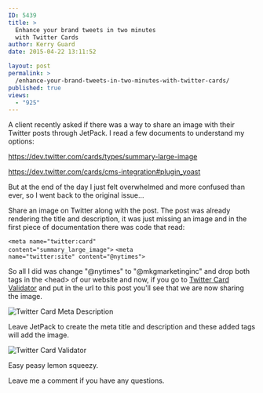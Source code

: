 ```yaml
---
ID: 5439
title: >
  Enhance your brand tweets in two minutes
  with Twitter Cards
author: Kerry Guard
date: 2015-04-22 13:11:52

layout: post
permalink: >
  /enhance-your-brand-tweets-in-two-minutes-with-twitter-cards/
published: true
views:
  - "925"
---
```

<p>A client recently asked if there was a way to share an image with their Twitter posts through JetPack. I read a few documents to understand my options:</p>

<a href="https://dev.twitter.com/cards/types/summary-large-image" target="_blank" data-behavior="truncate">https://dev.twitter.com/cards/types/summary-large-image</a>

<a href="https://dev.twitter.com/cards/cms-integration#plugin_yoast" target="_blank" data-behavior="truncate">https://dev.twitter.com/cards/cms-integration#plugin_yoast</a>

<p>But at the end of the day I just felt overwhelmed and more confused than ever, so I went back to the original issue...</p>

<p>Share an image on Twitter along with the post. The post was already rendering the title and description, it was just missing an image and in the first piece of documentation there was code that read:</p>

<code>&lt;meta name="twitter:card" content="summary_large_image"&gt;</code>
<code>&lt;meta name="twitter:site" content="@nytimes"&gt;</code>

<p>So all I did was change "@nytimes" to "@mkgmarketinginc" and drop both tags in the &lt;head&gt; of our website and now, if you go to <a href="https://cards-dev.twitter.com/validator">Twitter Card Validator</a> and put in the url to this post you'll see that we are now sharing the image.</p>

<img src="/wp-content/uploads/2015/04/Screen-Shot-2015-04-16-at-1.57.26-PM.png" alt="Twitter Card Meta Description" />

<p>Leave JetPack to create the meta title and description and these added tags will add the image.</p>

<img src="/wp-content/uploads/2015/04/Screen-Shot-2015-04-16-at-1.59.10-PM.png" alt="Twitter Card Validator" />

<p>Easy peasy lemon squeezy.</p>
<p>Leave me a comment if you have any questions.</p>